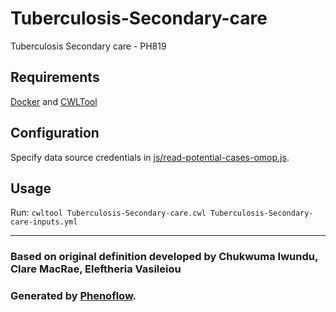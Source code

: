 # Tuberculosis-Secondary-care

Tuberculosis Secondary care - PH819

## Requirements

[Docker](https://docs.docker.com/install/) and [CWLTool](https://github.com/common-workflow-language/cwltool#install)

## Configuration

Specify data source credentials in [js/read-potential-cases-omop.js](js/read-potential-cases-omop.js).

## Usage

Run: `cwltool Tuberculosis-Secondary-care.cwl Tuberculosis-Secondary-care-inputs.yml`

***

### Based on original definition developed by Chukwuma Iwundu, Clare MacRae, Eleftheria Vasileiou
### Generated by [Phenoflow](https://kclhi.org/phenoflow).
